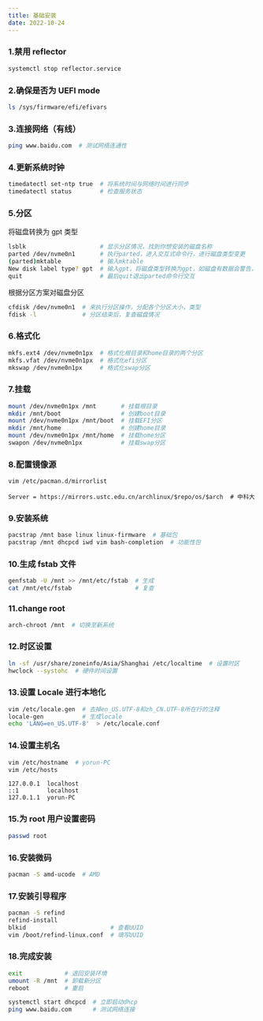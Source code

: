 ```yaml
---
title: 基础安装
date: 2022-10-24
---
```


### 1.禁用 reflector

```bash
systemctl stop reflector.service
```

### 2.确保是否为 UEFI mode

```bash
ls /sys/firmware/efi/efivars
```

### 3.连接网络（有线）

```bash
ping www.baidu.com  # 测试网络连通性
```

### 4.更新系统时钟

```bash
timedatectl set-ntp true  # 将系统时间与网络时间进行同步
timedatectl status        # 检查服务状态
```

### 5.分区

将磁盘转换为 gpt 类型

```bash
lsblk                     # 显示分区情况，找到你想安装的磁盘名称
parted /dev/nvme0n1       # 执行parted，进入交互式命令行，进行磁盘类型变更
(parted)mktable           # 输入mktable
New disk label type? gpt  # 输入gpt，将磁盘类型转换为gpt，如磁盘有数据会警告，输入yes即可
quit                      # 最后quit退出parted命令行交互
```

根据分区方案对磁盘分区

```bash
cfdisk /dev/nvme0n1  # 来执行分区操作，分配各个分区大小，类型
fdisk -l             # 分区结束后，复查磁盘情况
```

### 6.格式化

```bash
mkfs.ext4 /dev/nvme0n1px  # 格式化根目录和home目录的两个分区
mkfs.vfat /dev/nvme0n1px  # 格式化efi分区
mkswap /dev/nvme0n1px     # 格式化swap分区
```

### 7.挂载

```bash
mount /dev/nvme0n1px /mnt       # 挂载根目录
mkdir /mnt/boot                 # 创建boot目录
mount /dev/nvme0n1px /mnt/boot  # 挂载EFI分区
mkdir /mnt/home                 # 创建home目录
mount /dev/nvme0n1px /mnt/home  # 挂载home分区
swapon /dev/nvme0n1px           # 挂载swap分区
```

### 8.配置镜像源

```bash
vim /etc/pacman.d/mirrorlist
```

```
Server = https://mirrors.ustc.edu.cn/archlinux/$repo/os/$arch  # 中科大
```

### 9.安装系统

```bash
pacstrap /mnt base linux linux-firmware  # 基础包
pacstrap /mnt dhcpcd iwd vim bash-completion  # 功能性包
```

### 10.生成 fstab 文件

```bash
genfstab -U /mnt >> /mnt/etc/fstab  # 生成
cat /mnt/etc/fstab                  # 复查
```

### 11.change root

```bash
arch-chroot /mnt  # 切换至新系统
```

### 12.时区设置

```bash
ln -sf /usr/share/zoneinfo/Asia/Shanghai /etc/localtime  # 设置时区
hwclock --systohc  # 硬件时间设置
```

### 13.设置 Locale 进行本地化

```bash
vim /etc/locale.gen  # 去掉en_US.UTF-8和zh_CN.UTF-8所在行的注释
locale-gen           # 生成locale
echo 'LANG=en_US.UTF-8'  > /etc/locale.conf
```

### 14.设置主机名

```bash
vim /etc/hostname  # yorun-PC
vim /etc/hosts
```

```
127.0.0.1  localhost
::1        localhost
127.0.1.1  yorun-PC
```

### 15.为 root 用户设置密码

```bash
passwd root
```

### 16.安装微码

```bash
pacman -S amd-ucode  # AMD
```

### 17.安装引导程序

```bash
pacman -S refind
refind-install
blkid                        # 查看UUID
vim /boot/refind-linux.conf  # 填写UUID
```

### 18.完成安装

```bash
exit            # 退回安装环境
umount -R /mnt  # 卸载新分区
reboot          # 重启
```

```bash
systemctl start dhcpcd  # 立即启动dhcp
ping www.baidu.com      # 测试网络连接
```
